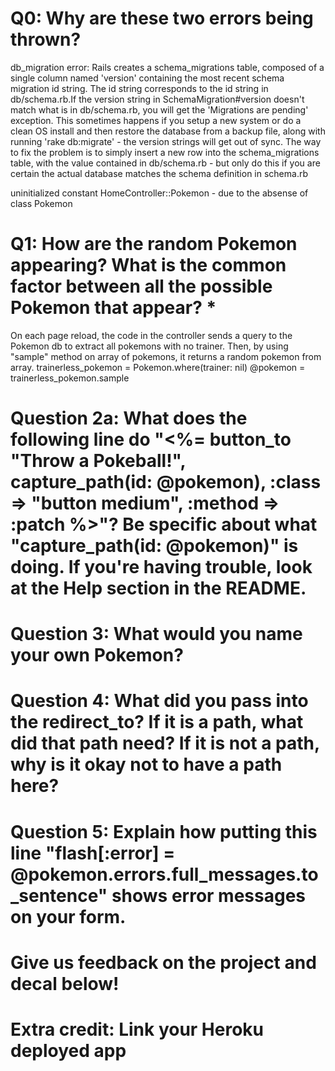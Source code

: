 # Q0: Why are these two errors being thrown?

db_migration error: Rails creates a schema_migrations table, composed of a single column named 'version' containing the most recent schema migration id string. The id string corresponds to the id string in db/schema.rb.If the version string in SchemaMigration#version doesn't match what is in db/schema.rb, you will get the 'Migrations are pending' exception. This sometimes happens if you setup a new system or do a clean OS install and then restore the database from a backup file, along with running 'rake db:migrate' - the version strings will get out of sync. The way to fix the problem is to simply insert a new row into the schema_migrations table, with the value contained in db/schema.rb - but only do this if you are certain the actual database matches the schema definition in schema.rb

uninitialized constant HomeController::Pokemon - due to the absense of class Pokemon

# Q1: How are the random Pokemon appearing? What is the common factor between all the possible Pokemon that appear? *

On each page reload, the code in the controller sends a query to the Pokemon db to extract all pokemons with no trainer. Then, by using "sample" method on array of pokemons, it returns a random pokemon from array.
trainerless_pokemon = Pokemon.where(trainer: nil)
    @pokemon = trainerless_pokemon.sample

# Question 2a: What does the following line do "<%= button_to "Throw a Pokeball!", capture_path(id: @pokemon), :class => "button medium", :method => :patch %>"? Be specific about what "capture_path(id: @pokemon)" is doing. If you're having trouble, look at the Help section in the README.

# Question 3: What would you name your own Pokemon?

# Question 4: What did you pass into the redirect_to? If it is a path, what did that path need? If it is not a path, why is it okay not to have a path here?

# Question 5: Explain how putting this line "flash[:error] = @pokemon.errors.full_messages.to_sentence" shows error messages on your form.

# Give us feedback on the project and decal below!

# Extra credit: Link your Heroku deployed app
